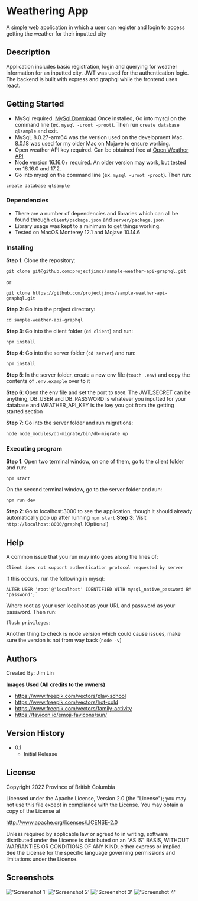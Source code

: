 # Weathering App

A simple web application in which a user can register and login to access getting the weather for their inputted city

## Description

Application includes basic registration, login and querying for weather information for an inputted city. JWT was used for the authentication logic. The backend is built with express and graphql while the frontend uses react. 

## Getting Started

* MySql required. [MySql Download](https://dev.mysql.com/downloads/mysql/) Once installed, Go into mysql on the command line (ex. `mysql -uroot -proot`). Then run `create database qlsample` and exit. 
* MySqL 8.0.27-arm64 was the version used on the development Mac. 8.0.18 was used for my older Mac on Mojave to ensure working.
* Open weather API key required. Can be obtained free at [Open Weather API](https://openweathermap.org/api)
* Node version 16.16.0+ required. An older version may work, but tested on 16.16.0 and 17.2.
* Go into mysql on the command line (ex. `mysql -uroot -proot`). Then run: 
```
create database qlsample
```

### Dependencies

* There are a number of dependencies and libraries which can all be found through `client/package.json` and `server/package.json`
* Library usage was kept to a minimum to get things working.
* Tested on MacOS Monterey 12.1 and Mojave 10.14.6

### Installing


**Step 1**: Clone the repository:

```
git clone git@github.com:projectjimcs/sample-weather-api-graphql.git
``` 
or 

```
git clone https://github.com/projectjimcs/sample-weather-api-graphql.git
```
**Step 2**: Go into the project directory:

```
cd sample-weather-api-graphql
```

**Step 3**: Go into the client folder (`cd client`) and run: 

```
npm install
```

**Step 4**: Go into the server folder (`cd server`) and run:

```
npm install
```

**Step 5**: In the server folder, create a new env file (`touch .env`) and copy the contents of `.env.example` over to it

**Step 6**: Open the env file and set the port to `8000`. The JWT_SECRET can be anything, DB_USER and DB_PASSWORD is whatever you inputted for your database and WEATHER_API_KEY is the key you got from the getting started section

**Step 7**: Go into the server folder and run migrations: 

```
node node_modules/db-migrate/bin/db-migrate up
```

### Executing program

**Step 1**: Open two terminal window, on one of them, go to the client folder and run:

```
npm start
```
On the second terminal window, go to the server folder and run:

```
npm run dev
```

**Step 2**: Go to localhost:3000 to see the application, though it should already automatically pop up after running `npm start`
**Step 3**: Visit `http://localhost:8000/graphql` (Optional)

## Help

A common issue that you run may into goes along the lines of:

```
Client does not support authentication protocol requested by server
``` 

if this occurs, run the following in mysql:

```
ALTER USER 'root'@'localhost' IDENTIFIED WITH mysql_native_password BY 'password';`
```

Where root as your user localhost as your URL and password as your password. Then run:

```
flush privileges;
```

Another thing to check is node version which could cause issues, make sure the version is not from way back (`node -v`)

## Authors

Created By: Jim Lin

**Images Used (All credits to the owners)**
* https://www.freepik.com/vectors/play-school
* https://www.freepik.com/vectors/hot-cold
* https://www.freepik.com/vectors/family-activity
* https://favicon.io/emoji-favicons/sun/


## Version History

* 0.1
    * Initial Release

## License

Copyright 2022 Province of British Columbia

Licensed under the Apache License, Version 2.0 (the "License");
you may not use this file except in compliance with the License.
You may obtain a copy of the License at 

   http://www.apache.org/licenses/LICENSE-2.0

Unless required by applicable law or agreed to in writing, software
distributed under the License is distributed on an "AS IS" BASIS,
WITHOUT WARRANTIES OR CONDITIONS OF ANY KIND, either express or implied.
See the License for the specific language governing permissions and
limitations under the License.

## Screenshots

!['Screenshot 1'](https://user-images.githubusercontent.com/61166862/180325462-b75449c2-cbb4-4317-9fc6-3f55ad8066ec.png)
!['Screenshot 2'](https://user-images.githubusercontent.com/61166862/180325553-ab4a6a05-21fe-4024-a8ca-faca5dea54fb.png)
!['Screenshot 3'](https://user-images.githubusercontent.com/61166862/180325584-8d73193a-55e8-43f1-85cd-3809b0d4a45c.png)
!['Screenshot 4'](https://user-images.githubusercontent.com/61166862/180325622-3e950019-536d-4778-b2b1-79fac0f20424.png)
